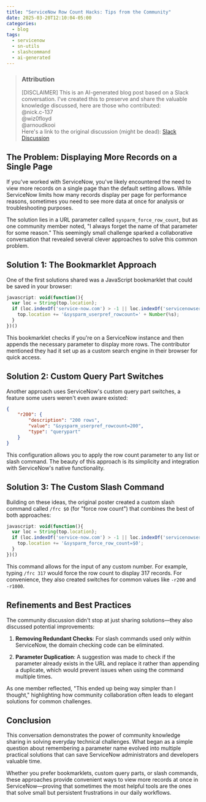 ```yaml
---
title: "ServiceNow Row Count Hacks: Tips from the Community"
date: 2025-03-20T12:10:04-05:00
categories:
  - blog
tags:
  - servicenow
  - sn-utils
  - slashcommand
  - ai-generated
---
```


>### Attribution
>[DISCLAIMER] This is an AI-generated blog post based on a Slack conversation. I've created this to preserve and share the valuable knowledge discussed, here are those who contributed:  
>@nick.c-137  
>@wiz0floyd  
>@arnoudkooi  
>Here's a link to the original discussion (might be dead): [Slack Discussion](https://sndevs.slack.com/archives/CKB5Q8DNK/p1742489712036399?thread_ts=1742405573.778519&cid=CKB5Q8DNK)

## The Problem: Displaying More Records on a Single Page

If you've worked with ServiceNow, you've likely encountered the need to view more records on a single page than the default setting allows. While ServiceNow limits how many records display per page for performance reasons, sometimes you need to see more data at once for analysis or troubleshooting purposes.

The solution lies in a URL parameter called `sysparm_force_row_count`, but as one community member noted, "I always forget the name of that parameter for some reason." This seemingly small challenge sparked a collaborative conversation that revealed several clever approaches to solve this common problem.

## Solution 1: The Bookmarklet Approach

One of the first solutions shared was a JavaScript bookmarklet that could be saved in your browser:

```javascript
javascript: void(function(){ 
  var loc = String(top.location);
  if (loc.indexOf('service-now.com') > -1 || loc.indexOf('servicenowservices.com') > -1) { 
    top.location += '&sysparm_userpref_rowcount=' + Number(%s);
  }
})()
```

This bookmarklet checks if you're on a ServiceNow instance and then appends the necessary parameter to display more rows. The contributor mentioned they had it set up as a custom search engine in their browser for quick access.

## Solution 2: Custom Query Part Switches

Another approach uses ServiceNow's custom query part switches, a feature some users weren't even aware existed:

```json
{
    "r200": {
        "description": "200 rows",
        "value": "&sysparm_userpref_rowcount=200",
        "type": "querypart"
    }
}
```

This configuration allows you to apply the row count parameter to any list or slash command. The beauty of this approach is its simplicity and integration with ServiceNow's native functionality.

## Solution 3: The Custom Slash Command

Building on these ideas, the original poster created a custom slash command called `/frc $0` (for "force row count") that combines the best of both approaches:

```javascript
javascript: void(function(){ 
  var loc = String(top.location);
  if (loc.indexOf('service-now.com') > -1 || loc.indexOf('servicenowservices.com') > -1) { 
    top.location += '&sysparm_force_row_count=$0';
  }
})()
```

This command allows for the input of any custom number. For example, typing `/frc 317` would force the row count to display 317 records. For convenience, they also created switches for common values like `-r200` and `-r1000`.

## Refinements and Best Practices

The community discussion didn't stop at just sharing solutions—they also discussed potential improvements:

1. **Removing Redundant Checks**: For slash commands used only within ServiceNow, the domain checking code can be eliminated.

2. **Parameter Duplication**: A suggestion was made to check if the parameter already exists in the URL and replace it rather than appending a duplicate, which would prevent issues when using the command multiple times.

As one member reflected, "This ended up being way simpler than I thought," highlighting how community collaboration often leads to elegant solutions for common challenges.

## Conclusion

This conversation demonstrates the power of community knowledge sharing in solving everyday technical challenges. What began as a simple question about remembering a parameter name evolved into multiple practical solutions that can save ServiceNow administrators and developers valuable time.

Whether you prefer bookmarklets, custom query parts, or slash commands, these approaches provide convenient ways to view more records at once in ServiceNow—proving that sometimes the most helpful tools are the ones that solve small but persistent frustrations in our daily workflows.


<!-- For various reasons I occasionally have the need to add sysparm_force_row_count=NUMBER to the URL to display like 2 or 300 records in a list all on one page. The problem is, I always forget the name of that parameter for some reason lol.Something like this should be doable in a slash command using JS yeah? Just parse the URL and find a spot to add the new parameter. It seems pretty simple but wanted to make sure I wasn’t underthinking it before I decided to throw something together. Thanks!
27 replies
:coffee_parrot:  Yesterday at 12:36 PM
I've got it in a bookmarklet
12:36
Slash command could work easily enough too
  Yesterday at 12:37 PM
Sheeiiittt
If you don’t mind sharing it, might get me started quickly? Haha
:coffee_parrot:  Yesterday at 12:37 PM
Yeah. Out of pocket, will try to remember when I'm at my desk
  Yesterday at 12:37 PM
All good man, no rush at all
12:37
Appreciate you
:coffee_parrot:  Yesterday at 12:38 PM
Actually might have it synced to my phone
12:38

javascript: void(function(){ var loc = String(top.location);%20 if (loc.indexOf('service-now.com') > -1 || loc.indexOf('servicenowservices.com') > -1) { top.location += '&sysparm_userpref_rowcount=' + Number(%s);}})()

  Yesterday at 12:38 PM
Hah, I’m stuck in a couple meetings anyway, don’t go to any extra trouble for me, won’t be able to do anything with it yet anyway
:coffee_parrot:  Yesterday at 12:38 PM
I have it saved as a custom search engine
  Yesterday at 12:39 PM
Ignore what I said you’re the best lol
@wiz0floyd
++
APP  Yesterday at 12:39 PM
Good going
@wiz0floyd
you now have 77 points (2618 total) :second_place_medal:
  Yesterday at 12:54 PM
A custom querypart switch should work
  Yesterday at 12:56 PM
I was unaware we could even make our own switches? Lol
  Yesterday at 1:00 PM

{
    "r200": {
        "description": "200 rows",
        "value": "&sysparm_userpref_rowcount=200",
        "type": "querypart"
    }
}

1:02
You can apply it to current list, or in any slash command. It doesnt support variables at this point
This file was deleted.
1:05
CleanShot 2025-03-19 at 19.04.53@2x.png 
CleanShot 2025-03-19 at 19.04.53@2x.png
  Yesterday at 1:05 PM
Well shit, this is super simple. Thanks guys!
!pp
APP  Yesterday at 1:05 PM
Way to help out
@wiz0floyd
you now have 78 points (2619 total) :second_place_medal:
Good going
@arnoudkooi
you now have 8 points (550 total) :sparkles:
  Yesterday at 1:13 PM
So I made /frc $0 to take custom input then made a switch for -r200 and -r1000That should pretty much cover any use case I’d ever have. This ended up being way simpler than I thought. You guys are the greatest
  Yesterday at 1:18 PM
whats the /frc $0 do?
  Yesterday at 1:32 PM
It’s mostly just wiz’s script to allow me to put in a custom number for the force_row_count param.Specifically this:

javascript: void(function(){ var loc = String(top.location);%20 if (loc.indexOf('service-now.com') > -1 || loc.indexOf('servicenowservices.com') > -1) { top.location += '&sysparm_force_row_count=$0';}})()

(edited)
1:32
So like /frc 317 will force the row count on the page to 317 (edited) 
:coffee_parrot:  Yesterday at 1:50 PM
You can probably drop all of the checking if it's a servicenow instance if you're using it in a slash command. I needed that when I was on a locked down computer and couldn't add plugins to my browser.
  Yesterday at 2:33 PM
Hah, I think I’m going to swap it out a bit and check if the parameter is already in the URL and replace it if so.
Because right now it just adds to the end and if I try to change it on a URL that already has the parameter it won’t work.Also that situation probably almost never happens so I’m not sure if I care haha
:coffee_parrot:  Yesterday at 2:42 PM
Could happen if you use it twice in a row
  Yesterday at 6:48 PM
This is excellent.   I would use this so much -->
